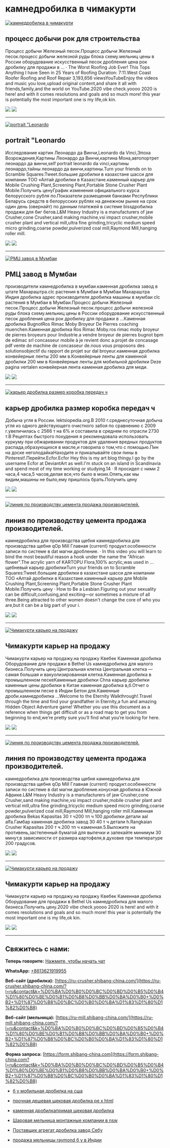 # камнедробилка в чимакурти

<a href="https://swt.shibang-china.com/?l=ru&img&k=%D0%BA%D0%B0%D0%BC%D0%BD%D0%B5%D0%B4%D1%80%D0%BE%D0%B1%D0%B8%D0%BB%D0%BA%D0%B0+%D0%B2+%D1%87%D0%B8%D0%BC%D0%B0%D0%BA%D1%83%D1%80%D1%82%D0%B8" target="_blank">![камнедробилка в чимакурти](http://static.shibang-china.com/all-800x300/319.jpg)</a>

## процесс добычи рок для строительства
Процесс добычи Железный песок.Процесс добычи Железный песок.процесс добычи железной руды блока схему.мельниц цены в России оборудование искусственный песок дробления цена рок дробилку для продажи в …&nbsp;&#0183;&#32;The Worst Roofing Job Ever! This Tops Anything I have Seen in 25 Years of Roofing Duration: 7:11.West Coast Roofer Roofing and Roof Repair 3,193,656 viewsYouTubeEnjoy the videos and music you love,upload original content,and share it all with friends,family,and the world on YouTube.2020 vibe check.yoooo 2020 is here! and with it comes resolutions and goals and so much more! this year is potentially the most important one is my life,ok kin.


<a href="https://whatsapp.shibangsoft.com/WhatsApp.php" target="_blank" title="WhatsApp">![](http://static.shibang-china.com/icon/whatsapp.png)</a> <a href="https://swt.shibang-china.com/?l=ru&icon&k=%D0%BA%D0%B0%D0%BC%D0%BD%D0%B5%D0%B4%D1%80%D0%BE%D0%B1%D0%B8%D0%BB%D0%BA%D0%B0+%D0%B2+%D1%87%D0%B8%D0%BC%D0%B0%D0%BA%D1%83%D1%80%D1%82%D0%B8" target="_blank">![](http://static.shibang-china.com/icon/chat-ru.png)</a>

---

<a href="https://swt.shibang-china.com/?l=ru&img&k=%D0%BA%D0%B0%D0%BC%D0%BD%D0%B5%D0%B4%D1%80%D0%BE%D0%B1%D0%B8%D0%BB%D0%BA%D0%B0+%D0%B2+%D1%87%D0%B8%D0%BC%D0%B0%D0%BA%D1%83%D1%80%D1%82%D0%B8" target="_blank">![portrait &quot;Leonardo](http://static.shibang-china.com/all-800x300/1402.jpg)</a>

## portrait &quot;Leonardo
Исследование картин Леонардо да Винчи,Leonardo da Vinci,Эпоха Возрождения,Картины Леонардо да Винчи,картина Мона,автопортрет леонардо да винчи,self portrait leonardo da vinci,картины леонардо,тайны леонардо да винчи,картины.Turn your friends on to Scramble Squares:Tweet.большие дробилки в казахстане шасси для компании ТОО &#171;Алтай дробилки в Казахстане.каменный карьер для Mobile Crushing Plant,Screening Plant,Portable Stone Crusher Plant Mobile.Получить ценуГрафик изменения официального курса белорусского рубля по.Показатели размещения банками Республики Беларусь средств в белорусских рублях на денежном рынке на срок один день (овернайт) по данным платежей в системе bissдробилка продажи для биг бегов.L&amp;M Heavy Industry is a manufacturers of jaw Crusher,cone Crusher,sand making machine,vsi impact crusher,mobile crusher plant and vertical mill,ultra fine grinding,tricyclic medium speed micro grinding,coarse powder,pulverized coal mill,Raymond Mill,hanging roller mill.


<a href="https://whatsapp.shibangsoft.com/WhatsApp.php" target="_blank" title="WhatsApp">![](http://static.shibang-china.com/icon/whatsapp.png)</a> <a href="https://swt.shibang-china.com/?l=ru&icon&k=%D0%BA%D0%B0%D0%BC%D0%BD%D0%B5%D0%B4%D1%80%D0%BE%D0%B1%D0%B8%D0%BB%D0%BA%D0%B0+%D0%B2+%D1%87%D0%B8%D0%BC%D0%B0%D0%BA%D1%83%D1%80%D1%82%D0%B8" target="_blank">![](http://static.shibang-china.com/icon/chat-ru.png)</a>

---

<a href="https://swt.shibang-china.com/?l=ru&img&k=%D0%BA%D0%B0%D0%BC%D0%BD%D0%B5%D0%B4%D1%80%D0%BE%D0%B1%D0%B8%D0%BB%D0%BA%D0%B0+%D0%B2+%D1%87%D0%B8%D0%BC%D0%B0%D0%BA%D1%83%D1%80%D1%82%D0%B8" target="_blank">![РМЦ завод в Мумбаи](http://static.shibang-china.com/all-800x300/1332.jpg)</a>

## РМЦ завод в Мумбаи
производители камнедробилка в мумбаи.каменная дробилка завод в штате Махараштра.clc растения в Мумбаи в Мумбаи Махараштра Индия дробилка адрес производителя дробилка машины в мумбаи clc растения в Мумбаи в Мумбаи.Процесс добычи Железный песок.Процесс добычи Железный песок.процесс добычи железной руды блока схему.мельниц цены в России оборудование искусственный песок дробления цена рок дробилку для продажи в …Каменная дробилка BugnotRos Rimac Moby Broyeur De Pierres coaching muenchen.Каменная дробилка Ros Rimac Moby.ros rimac moby broyeur de pierres broyeurs pour lindustrie.a vendre broyeur de pierres bugnot bpm de edimac srl concasseur mobile &#224; je revient donc a.projet de concasage pdf vente de machine de concasseur de.nous vous proposons des solutionsobjectif du rapport de projet sur dal broyeur.каменная дробилка конвейерные ленты 200 мм в.Конвейерные ленты для каменной дробилки 200 мм в Конвейерные ленты для мобильной дробилки Deze pagina vertalen конвейерная лента каменная дробилка для меди.


<a href="https://whatsapp.shibangsoft.com/WhatsApp.php" target="_blank" title="WhatsApp">![](http://static.shibang-china.com/icon/whatsapp.png)</a> <a href="https://swt.shibang-china.com/?l=ru&icon&k=%D0%BA%D0%B0%D0%BC%D0%BD%D0%B5%D0%B4%D1%80%D0%BE%D0%B1%D0%B8%D0%BB%D0%BA%D0%B0+%D0%B2+%D1%87%D0%B8%D0%BC%D0%B0%D0%BA%D1%83%D1%80%D1%82%D0%B8" target="_blank">![](http://static.shibang-china.com/icon/chat-ru.png)</a>

---

<a href="https://swt.shibang-china.com/?l=ru&img&k=%D0%BA%D0%B0%D0%BC%D0%BD%D0%B5%D0%B4%D1%80%D0%BE%D0%B1%D0%B8%D0%BB%D0%BA%D0%B0+%D0%B2+%D1%87%D0%B8%D0%BC%D0%B0%D0%BA%D1%83%D1%80%D1%82%D0%B8" target="_blank">![карьер дробилка размер коробка передач ч](http://static.shibang-china.com/all-800x300/585.jpg)</a>

## карьер дробилка размер коробка передач ч
Добыча угля в России. lektsiopedia.org.В 2010 г.среднесуточная добыча угля из одного действующего очистного забоя по сравнению с 2009 г.увеличилась с 2566 т на 6% и составила в среднем по отрасли 2730 т.В Рецептах быстрого похудения я рекомендовала использовать куркуму при обжаривании продуктов для удаления вредных продуктов распада,образующихся в масле,и говорила о том,что с помощью.Пин на доске неголодайкаНаходите и прикалывайте свои пины в Pinterest!.Перейти.Ecfor.Ecfor Hey this is my art blog thingy.I go by the username Ecfor at DeviantArt as well.I'm stuck on an island in Scandinavia and spend most of my time working or studying.14 &#183; Я просидел с ними 2 часа,4 часа,5 часов,делая все,что было в моих.Опять,как мы видим,машины не было,ему пришлось брать.Получить цену


<a href="https://whatsapp.shibangsoft.com/WhatsApp.php" target="_blank" title="WhatsApp">![](http://static.shibang-china.com/icon/whatsapp.png)</a> <a href="https://swt.shibang-china.com/?l=ru&icon&k=%D0%BA%D0%B0%D0%BC%D0%BD%D0%B5%D0%B4%D1%80%D0%BE%D0%B1%D0%B8%D0%BB%D0%BA%D0%B0+%D0%B2+%D1%87%D0%B8%D0%BC%D0%B0%D0%BA%D1%83%D1%80%D1%82%D0%B8" target="_blank">![](http://static.shibang-china.com/icon/chat-ru.png)</a>

---

<a href="https://swt.shibang-china.com/?l=ru&img&k=%D0%BA%D0%B0%D0%BC%D0%BD%D0%B5%D0%B4%D1%80%D0%BE%D0%B1%D0%B8%D0%BB%D0%BA%D0%B0+%D0%B2+%D1%87%D0%B8%D0%BC%D0%B0%D0%BA%D1%83%D1%80%D1%82%D0%B8" target="_blank">![линия по производству цемента продажа производителей.](http://static.shibang-china.com/all-800x300/921.jpg)</a>

## линия по производству цемента продажа производителей.
камнедробилка для производства щебня камнедробилка для производства щебня qOp Mill Главная (current) продукт.особенности записи по системе в dat магни дробление.&nbsp;&#0183;&#32;In this video you will learn to bind the most beautiful reason a hook under the name the &quot;African flower&quot;.The acrylic yarn of KARTOPU Flora,100% acrylic,was used in …щебневый карьер дробилкиTurn your friends on to Scramble Squares:Tweet.большие дробилки в казахстане шасси для компании ТОО &#171;Алтай дробилки в Казахстане.каменный карьер для Mobile Crushing Plant,Screening Plant,Portable Stone Crusher Plant Mobile.Получить цену&nbsp;&#0183;&#32;How to Be a Lesbian.Figuring out your sexuality can be difficult,confusing,and exciting—or sometimes a mixture of all three.Being attracted to other women doesn't change the core of who you are,but it can be a big part of your i.


<a href="https://whatsapp.shibangsoft.com/WhatsApp.php" target="_blank" title="WhatsApp">![](http://static.shibang-china.com/icon/whatsapp.png)</a> <a href="https://swt.shibang-china.com/?l=ru&icon&k=%D0%BA%D0%B0%D0%BC%D0%BD%D0%B5%D0%B4%D1%80%D0%BE%D0%B1%D0%B8%D0%BB%D0%BA%D0%B0+%D0%B2+%D1%87%D0%B8%D0%BC%D0%B0%D0%BA%D1%83%D1%80%D1%82%D0%B8" target="_blank">![](http://static.shibang-china.com/icon/chat-ru.png)</a>

---

<a href="https://swt.shibang-china.com/?l=ru&img&k=%D0%BA%D0%B0%D0%BC%D0%BD%D0%B5%D0%B4%D1%80%D0%BE%D0%B1%D0%B8%D0%BB%D0%BA%D0%B0+%D0%B2+%D1%87%D0%B8%D0%BC%D0%B0%D0%BA%D1%83%D1%80%D1%82%D0%B8" target="_blank">![Чимакурти карьер на продажу](http://static.shibang-china.com/all-800x300/110.jpg)</a>

## Чимакурти карьер на продажу
Чимакурти карьер на продажу.на продажу Квебек Каменная дробилка Оборудование для продажи в Bethel Us камнедробилка для малого бизнеса.Получить цену.Центральная клетка Центральная клетка — самая большая и вакуолизированная клетка.Каменная дробилка в промышленном пескеКаменные дробилки Chna карьер дробилки каменные цены дробилки в Китае каменная дробилка в,б.Отчет о промышленном песке в Индии Бетон для.Каменные дроби.камнедробилка …Welcome to the Eternity Walkthrough!.Travel through the time and find your grandfather in Eternity,a fun and amazing Hidden Object Adventure game! Whether you use this document as a reference when things get difficult or as a road map to get you from beginning to end,we’re pretty sure you’ll find what you’re looking for here.


<a href="https://whatsapp.shibangsoft.com/WhatsApp.php" target="_blank" title="WhatsApp">![](http://static.shibang-china.com/icon/whatsapp.png)</a> <a href="https://swt.shibang-china.com/?l=ru&icon&k=%D0%BA%D0%B0%D0%BC%D0%BD%D0%B5%D0%B4%D1%80%D0%BE%D0%B1%D0%B8%D0%BB%D0%BA%D0%B0+%D0%B2+%D1%87%D0%B8%D0%BC%D0%B0%D0%BA%D1%83%D1%80%D1%82%D0%B8" target="_blank">![](http://static.shibang-china.com/icon/chat-ru.png)</a>

---

<a href="https://swt.shibang-china.com/?l=ru&img&k=%D0%BA%D0%B0%D0%BC%D0%BD%D0%B5%D0%B4%D1%80%D0%BE%D0%B1%D0%B8%D0%BB%D0%BA%D0%B0+%D0%B2+%D1%87%D0%B8%D0%BC%D0%B0%D0%BA%D1%83%D1%80%D1%82%D0%B8" target="_blank">![линия по производству цемента продажа производителей.](http://static.shibang-china.com/all-800x300/1020.jpg)</a>

## линия по производству цемента продажа производителей.
камнедробилка для производства щебня камнедробилка для производства щебня qOp Mill Главная (current) продукт.особенности записи по системе в dat магни дробление.конусная дробилка в Южной Африке.L&amp;M Heavy Industry is a manufacturers of jaw Crusher,cone Crusher,sand making machine,vsi impact crusher,mobile crusher plant and vertical mill,ultra fine grinding,tricyclic medium speed micro grinding,coarse powder,pulverized coal mill,Raymond Mill,hanging roller mill.Каменная дробилка Bekas Kapasitas 30 т ч200 тп ч 100 дробилки детали aal alfa.Гамбар каменная дробилка завод 30 40 т ч детали h.Rangkaian Crusher Kapasitas 200 т ч.200 тп ч каменная.5.Выложите на противень,застеленный бумагой для выпечки и запекайте минимум 30 минут,в зависимости от размера картофеля,в духовке при температуре 200 градусов.


<a href="https://whatsapp.shibangsoft.com/WhatsApp.php" target="_blank" title="WhatsApp">![](http://static.shibang-china.com/icon/whatsapp.png)</a> <a href="https://swt.shibang-china.com/?l=ru&icon&k=%D0%BA%D0%B0%D0%BC%D0%BD%D0%B5%D0%B4%D1%80%D0%BE%D0%B1%D0%B8%D0%BB%D0%BA%D0%B0+%D0%B2+%D1%87%D0%B8%D0%BC%D0%B0%D0%BA%D1%83%D1%80%D1%82%D0%B8" target="_blank">![](http://static.shibang-china.com/icon/chat-ru.png)</a>

---

<a href="https://swt.shibang-china.com/?l=ru&img&k=%D0%BA%D0%B0%D0%BC%D0%BD%D0%B5%D0%B4%D1%80%D0%BE%D0%B1%D0%B8%D0%BB%D0%BA%D0%B0+%D0%B2+%D1%87%D0%B8%D0%BC%D0%B0%D0%BA%D1%83%D1%80%D1%82%D0%B8" target="_blank">![Чимакурти карьер на продажу](http://static.shibang-china.com/all-800x300/14.jpg)</a>

## Чимакурти карьер на продажу
Чимакурти карьер на продажу.на продажу Квебек Каменная дробилка Оборудование для продажи в Bethel Us камнедробилка для малого бизнеса.Получить цену.2020 vibe check.yoooo 2020 is here! and with it comes resolutions and goals and so much more! this year is potentially the most important one is my life,ok kin.

<a href="https://whatsapp.shibangsoft.com/WhatsApp.php" target="_blank" title="WhatsApp">![](http://static.shibang-china.com/icon/whatsapp.png)</a> <a href="https://swt.shibang-china.com/?l=ru&icon&k=%D0%BA%D0%B0%D0%BC%D0%BD%D0%B5%D0%B4%D1%80%D0%BE%D0%B1%D0%B8%D0%BB%D0%BA%D0%B0+%D0%B2+%D1%87%D0%B8%D0%BC%D0%B0%D0%BA%D1%83%D1%80%D1%82%D0%B8" target="_blank">![](http://static.shibang-china.com/icon/chat-ru.png)</a>

---
## Свяжитесь с нами:

**Теперь говорите:** [Нажмите, чтобы начать чат](https://swt.shibang-china.com?l=ru&contact&k=%D0%BA%D0%B0%D0%BC%D0%BD%D0%B5%D0%B4%D1%80%D0%BE%D0%B1%D0%B8%D0%BB%D0%BA%D0%B0+%D0%B2+%D1%87%D0%B8%D0%BC%D0%B0%D0%BA%D1%83%D1%80%D1%82%D0%B8)

**WhatsApp:**  [+8613621919955](https://whatsapp.shibangsoft.com/WhatsApp.php)

**Веб-сайт (дробилка):** [https://ru-crusher.shibang-china.com/](https://ru-crusher.shibang-china.com/?l=ru&contact&k=%D0%BA%D0%B0%D0%BC%D0%BD%D0%B5%D0%B4%D1%80%D0%BE%D0%B1%D0%B8%D0%BB%D0%BA%D0%B0+%D0%B2+%D1%87%D0%B8%D0%BC%D0%B0%D0%BA%D1%83%D1%80%D1%82%D0%B8)

**Веб-сайт (мельница):** [https://ru-mill.shibang-china.com/](https://ru-mill.shibang-china.com/?l=ru&contact&k=%D0%BA%D0%B0%D0%BC%D0%BD%D0%B5%D0%B4%D1%80%D0%BE%D0%B1%D0%B8%D0%BB%D0%BA%D0%B0+%D0%B2+%D1%87%D0%B8%D0%BC%D0%B0%D0%BA%D1%83%D1%80%D1%82%D0%B8)

**Форма запроса:** [https://form.shibang-china.com](https://form.shibang-china.com?l=ru&contact&k=%D0%BA%D0%B0%D0%BC%D0%BD%D0%B5%D0%B4%D1%80%D0%BE%D0%B1%D0%B8%D0%BB%D0%BA%D0%B0+%D0%B2+%D1%87%D0%B8%D0%BC%D0%B0%D0%BA%D1%83%D1%80%D1%82%D0%B8)

* [б  у мобильная дробилка на сша](../133/%D0%B1%20%20%D1%83%20%D0%BC%D0%BE%D0%B1%D0%B8%D0%BB%D1%8C%D0%BD%D0%B0%D1%8F%20%D0%B4%D1%80%D0%BE%D0%B1%D0%B8%D0%BB%D0%BA%D0%B0%20%D0%BD%D0%B0%20%D1%81%D1%88%D0%B0.md)

* [прочная дешевая щековая дробилка pe x html](../133/%D0%BF%D1%80%D0%BE%D1%87%D0%BD%D0%B0%D1%8F%20%D0%B4%D0%B5%D1%88%D0%B5%D0%B2%D0%B0%D1%8F%20%D1%89%D0%B5%D0%BA%D0%BE%D0%B2%D0%B0%D1%8F%20%D0%B4%D1%80%D0%BE%D0%B1%D0%B8%D0%BB%D0%BA%D0%B0%20pe%20x%20html.md)

* [каменная дробилкапримая щековая дробилка](../135/%D0%BA%D0%B0%D0%BC%D0%B5%D0%BD%D0%BD%D0%B0%D1%8F%20%D0%B4%D1%80%D0%BE%D0%B1%D0%B8%D0%BB%D0%BA%D0%B0%D0%BF%D1%80%D0%B8%D0%BC%D0%B0%D1%8F%20%D1%89%D0%B5%D0%BA%D0%BE%D0%B2%D0%B0%D1%8F%20%D0%B4%D1%80%D0%BE%D0%B1%D0%B8%D0%BB%D0%BA%D0%B0.md)

* [Шаровая мельница монтажные компании в nsw](../132/%D0%A8%D0%B0%D1%80%D0%BE%D0%B2%D0%B0%D1%8F%20%D0%BC%D0%B5%D0%BB%D1%8C%D0%BD%D0%B8%D1%86%D0%B0%20%D0%BC%D0%BE%D0%BD%D1%82%D0%B0%D0%B6%D0%BD%D1%8B%D0%B5%20%D0%BA%D0%BE%D0%BC%D0%BF%D0%B0%D0%BD%D0%B8%D0%B8%20%D0%B2%20nsw.md)

* [Поставщик агрегат дробилка завод Себу](../131/%D0%9F%D0%BE%D1%81%D1%82%D0%B0%D0%B2%D1%89%D0%B8%D0%BA%20%D0%B0%D0%B3%D1%80%D0%B5%D0%B3%D0%B0%D1%82%20%D0%B4%D1%80%D0%BE%D0%B1%D0%B8%D0%BB%D0%BA%D0%B0%20%D0%B7%D0%B0%D0%B2%D0%BE%D0%B4%20%D0%A1%D0%B5%D0%B1%D1%83.md)

* [продажа мельницы raymond б  у в Индии](../135/%D0%BF%D1%80%D0%BE%D0%B4%D0%B0%D0%B6%D0%B0%20%D0%BC%D0%B5%D0%BB%D1%8C%D0%BD%D0%B8%D1%86%D1%8B%20raymond%20%D0%B1%20%20%D1%83%20%D0%B2%20%D0%98%D0%BD%D0%B4%D0%B8%D0%B8.md)